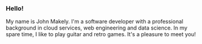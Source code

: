 ### Hello!

My name is John Makely. I'm a software developer with a professional background in cloud services, web engineering and data science. In my spare time, I like to play guitar and retro games. It's a pleasure to meet you!



<!--
**jjmakely/jjmakely** is a ✨ _special_ ✨ repository because its `README.md` (this file) appears on your GitHub profile.

Here are some ideas to get you started:

- 🔭 I’m currently working on ...
- 🌱 I’m currently learning ...
- 👯 I’m looking to collaborate on ...
- 🤔 I’m looking for help with ...
- 💬 Ask me about ...
- 📫 How to reach me: ...
- 😄 Pronouns: ...
- ⚡ Fun fact: ...
-->
